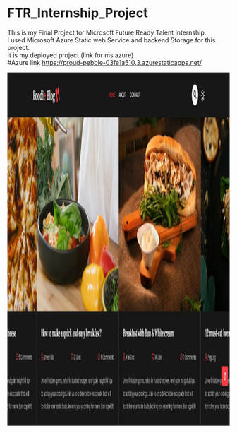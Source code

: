 # FTR_Internship_Project
This is my Final Project for Microsoft Future Ready Talent Internship.
<br>
I used Microsoft Azure Static web Service and backend Storage for this project.
<br>
It is my deployed project (link for ms azure)
<br>
#Azure link https://proud-pebble-03fe1a510.3.azurestaticapps.net/


<img src="s1.jpg" alt="Girl in a jacket" width="1100" height="800">
